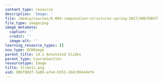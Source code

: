 ```yaml
---
content_type: resource
description: 'Image: '
file: /media/courses/6-004-computation-structures-spring-2017/90bf003f5a86a7e4b55316dc96b44ef4_Slide11.png
file_type: image/png
image_metadata:
  caption: ''
  credit: ''
  image-alt: ''
learning_resource_types: []
ocw_type: OCWImage
parent_title: 14.1 Annotated Slides
parent_type: CourseSection
resourcetype: Image
title: Slide11.png
uid: 90bf003f-5a86-a7e4-b553-16dc96b44ef4
---
```

